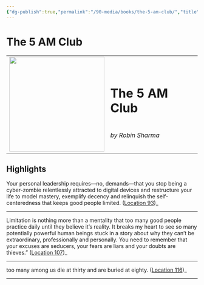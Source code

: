 ```yaml
---
{"dg-publish":true,"permalink":"/90-media/books/the-5-am-club/","title":"The 5 AM Club","tags":["book"]}
---
```


# The 5 AM Club

<table class="center"><tr>
<td style="text-align:left; width:250px;"><img style="width:250px" src="https://images-na.ssl-images-amazon.com/images/I/41QKRLgR0uL._SL200_.jpg"></img></td>
<td><h1>The 5 AM Club</h1> <br /> <i>by Robin Sharma</i></td>
</tr></table>

## Highlights
Your personal leadership requires—no, demands—that you stop being a cyber-zombie relentlessly attracted to digital devices and restructure your life to model mastery, exemplify decency and relinquish the self-centeredness that keeps good people limited. ([Location 93](https://readwise.io/to_kindle?action=open&asin=B077XCPTLT&location=93))_

----
Limitation is nothing more than a mentality that too many good people practice daily until they believe it’s reality. It breaks my heart to see so many potentially powerful human beings stuck in a story about why they can’t be extraordinary, professionally and personally. You need to remember that your excuses are seducers, your fears are liars and your doubts are thieves.” ([Location 107](https://readwise.io/to_kindle?action=open&asin=B077XCPTLT&location=107))_

----
too many among us die at thirty and are buried at eighty. ([Location 116](https://readwise.io/to_kindle?action=open&asin=B077XCPTLT&location=116))_

----

